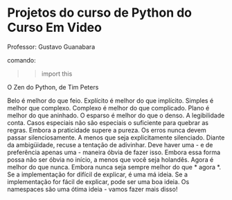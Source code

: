 # Projetos do curso de Python do Curso Em Video
Professor: Gustavo Guanabara

comando: 
>>import this

O Zen do Python, de Tim Peters

Belo é melhor do que feio.
Explícito é melhor do que implícito.
Simples é melhor que complexo.
Complexo é melhor do que complicado.
Plano é melhor do que aninhado.
O esparso é melhor do que o denso.
A legibilidade conta.
Casos especiais não são especiais o suficiente para quebrar as regras.
Embora a praticidade supere a pureza.
Os erros nunca devem passar silenciosamente.
A menos que seja explicitamente silenciado.
Diante da ambigüidade, recuse a tentação de adivinhar.
Deve haver uma - e de preferência apenas uma - maneira óbvia de fazer isso.
Embora essa forma possa não ser óbvia no início, a menos que você seja holandês.
Agora é melhor do que nunca.
Embora nunca seja sempre melhor do que * agora *.
Se a implementação for difícil de explicar, é uma má ideia.
Se a implementação for fácil de explicar, pode ser uma boa ideia.
Os namespaces são uma ótima ideia - vamos fazer mais disso!
